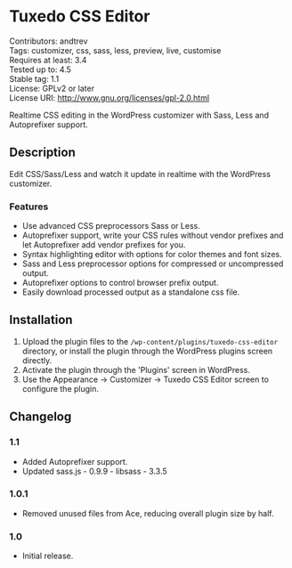 Tuxedo CSS Editor
=================
Contributors: andtrev  
Tags: customizer, css, sass, less, preview, live, customise  
Requires at least: 3.4  
Tested up to: 4.5  
Stable tag: 1.1  
License: GPLv2 or later  
License URI: http://www.gnu.org/licenses/gpl-2.0.html

Realtime CSS editing in the WordPress customizer with Sass, Less and Autoprefixer support.

Description
-----------

Edit CSS/Sass/Less and watch it update in realtime with the WordPress customizer.

### Features

* Use advanced CSS preprocessors Sass or Less.
* Autoprefixer support, write your CSS rules without vendor prefixes and let Autoprefixer add vendor prefixes for you.
* Syntax highlighting editor with options for color themes and font sizes.
* Sass and Less preprocessor options for compressed or uncompressed output.
* Autoprefixer options to control browser prefix output.
* Easily download processed output as a standalone css file.

Installation
------------

1. Upload the plugin files to the `/wp-content/plugins/tuxedo-css-editor` directory, or install the plugin through the WordPress plugins screen directly.
2. Activate the plugin through the 'Plugins' screen in WordPress.
3. Use the Appearance -> Customizer -> Tuxedo CSS Editor screen to configure the plugin.

Changelog
---------

### 1.1
* Added Autoprefixer support.
* Updated sass.js - 0.9.9 - libsass - 3.3.5

### 1.0.1
* Removed unused files from Ace, reducing overall plugin size by half.

### 1.0
* Initial release.
